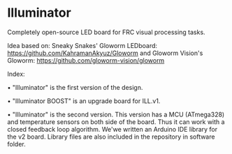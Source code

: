 # Illuminator
Completely open-source LED board for FRC visual processing tasks.

Idea based on: Sneaky Snakes' Gloworm LEDboard: https://github.com/KahramanAkyuz/Gloworm and Gloworm Vision's Gloworm: https://github.com/gloworm-vision/gloworm

Index:

• "Illuminator" is the first version of the design.

• "Illuminator BOOST" is an upgrade board for ILL.v1.

• "Illuminator" is the second version. This version has a MCU (ATmega328) and temperature sensors on both side of the board. Thus it can work with a closed feedback loop algorithm. We'we written an Arduino IDE library for the v2 board. Library files are also included in the repository in software folder.
